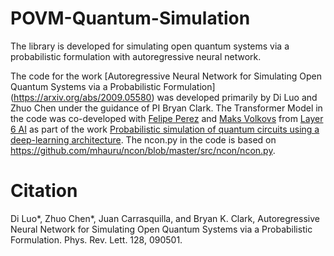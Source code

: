 # POVM-Quantum-Simulation

The library is developed for simulating open quantum systems via a probabilistic formulation with autoregressive neural network.

The code for the work [Autoregressive Neural Network for Simulating Open Quantum Systems via a Probabilistic Formulation] (https://arxiv.org/abs/2009.05580) was developed primarily by Di Luo and Zhuo Chen under the guidance of PI Bryan Clark. The Transformer Model in the code was co-developed with [Felipe Perez](https://ca.linkedin.com/in/felipe-perez-) and [Maks Volkovs](https://www.linkedin.com/in/maksimsvolkovs/)  from [Layer 6 AI](https://layer6.ai) as part of the work [Probabilistic simulation of quantum circuits using a deep-learning architecture](https://journals.aps.org/pra/abstract/10.1103/PhysRevA.104.032610). The ncon.py in the code is based on https://github.com/mhauru/ncon/blob/master/src/ncon/ncon.py.


# Citation
Di Luo*, Zhuo Chen*, Juan Carrasquilla, and Bryan K. Clark, Autoregressive Neural Network for Simulating Open Quantum Systems via a Probabilistic Formulation. Phys. Rev. Lett. 128, 090501.
